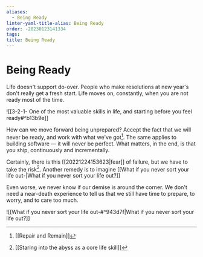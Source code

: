 ```yaml
---
aliases:
  - Being Ready
linter-yaml-title-alias: Being Ready
order: -20230123141334
tags: 
title: Being Ready
---
```


# Being Ready

Life doesn't support do-over. People who make resolutions at new year's don't really get a fresh start. Life moves on, constantly, when you are not ready most of the time.

![[3-2-1- One of the most valuable skills in life, and starting before you feel ready#^b13b9e]]

How can we move forward being unprepared? Accept the fact that we will never be ready, and work with what we've got[^1]. The same applies to building software — it will never be perfect. What matters, in the end, is that you ship, continuously and incrementally.

Certainly, there is this [[20221224153623|fear]] of failure, but we have to take the risk[^2]. Another remedy is to imagine [[What if you never sort your life out-|What if you never sort your life out?]]

Even worse, we never know if our demise is around the corner. We don't need a near-death experience to tell us that we still have time to prepare, to worry, and to care too much.

![[What if you never sort your life out-#^943d7f|What if you never sort your life out?]]

[^1]: [[Repair and Remain]]
[^2]: [[Staring into the abyss as a core life skill]]